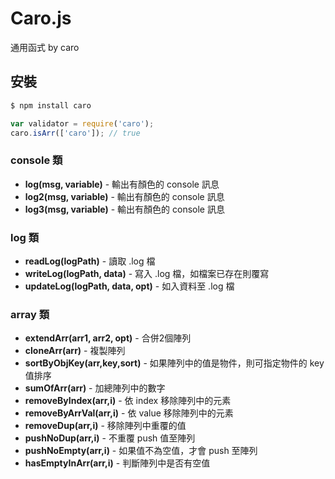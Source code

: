 # Caro.js
通用函式 by caro

## 安裝

```bash
$ npm install caro
```

```javascript
var validator = require('caro');
caro.isArr(['caro']); // true
```

### console 類
- **log(msg, variable)** - 輸出有顏色的 console 訊息
- **log2(msg, variable)** - 輸出有顏色的 console 訊息
- **log3(msg, variable)** - 輸出有顏色的 console 訊息

### log 類
- **readLog(logPath)** - 讀取 .log 檔
- **writeLog(logPath, data)** - 寫入 .log 檔，如檔案已存在則覆寫
- **updateLog(logPath, data, opt)** - 如入資料至 .log 檔

### array 類
- **extendArr(arr1, arr2, opt)** - 合併2個陣列
- **cloneArr(arr)** - 複製陣列
- **sortByObjKey(arr,key,sort)** - 如果陣列中的值是物件，則可指定物件的 key 值排序
- **sumOfArr(arr)** - 加總陣列中的數字
- **removeByIndex(arr,i)** - 依 index 移除陣列中的元素
- **removeByArrVal(arr,i)** - 依 value 移除陣列中的元素
- **removeDup(arr,i)** - 移除陣列中重覆的值
- **pushNoDup(arr,i)** - 不重覆 push 值至陣列
- **pushNoEmpty(arr,i)** - 如果值不為空值，才會 push 至陣列
- **hasEmptyInArr(arr,i)** - 判斷陣列中是否有空值
